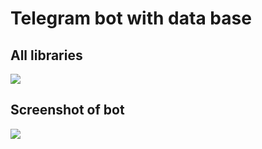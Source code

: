 <h1>Telegram bot with data base</h1>
<h2>All libraries</h2>
<img src="https://sun9-13.userapi.com/impg/d1Twr9zGw0up030V7zZer0ifa6oIVmXNwYIBRA/JnbTgS6GprA.jpg?size=329x88&quality=96&sign=0ee9cef1ce448d9c7068b412564ed5b5&type=album">
<h2>Screenshot of bot</h2>
<img src="https://sun9-71.userapi.com/impg/AninYzySmab5m402G1WwoT88zR2xlFbqId0kPQ/xPkbQuBt18Y.jpg?size=489x507&quality=96&sign=c2f89bbdb4892d7d75e9ba19edc4ec88&type=album">
